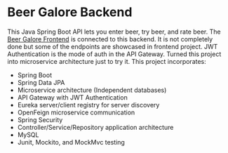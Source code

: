 # Beer Galore Backend

This Java Spring Boot API lets you enter beer, try beer, and rate beer. The [Beer Galore Frontend](https://github.com/reichg/beer-galore-frontend) is connected to this backend. It is not completely done but some of the endpoints are showcased in frontend project. JWT Authentication is the mode of auth in the API Gateway. Turned this project into microservice architecture just to try it. This project incorporates:

- Spring Boot
- Spring Data JPA
- Microservice architecture (Independent databases)
- API Gateway with JWT Authentication
- Eureka server/client registry for server discovery
- OpenFeign microservice communication
- Spring Security
- Controller/Service/Repository application architecture
- MySQL
- Junit, Mockito, and MockMvc testing
